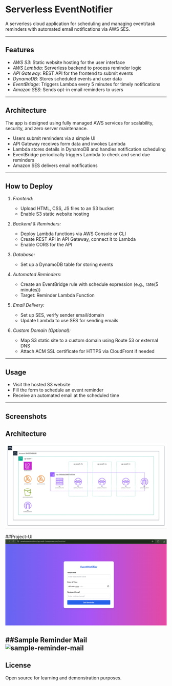 # Serverless EventNotifier

A serverless cloud application for scheduling and managing event/task reminders with automated email notifications via AWS SES.

---

## Features

- *AWS S3*: Static website hosting for the user interface  
- *AWS Lambda*: Serverless backend to process reminder logic  
- *API Gateway*: REST API for the frontend to submit events  
- *DynamoDB*: Stores scheduled events and user data  
- *EventBridge*: Triggers Lambda every 5 minutes for timely notifications  
- *Amazon SES*: Sends opt-in email reminders to users  

---

## Architecture

The app is designed using fully managed AWS services for scalability, security, and zero server maintenance.

- Users submit reminders via a simple UI
- API Gateway receives form data and invokes Lambda
- Lambda stores details in DynamoDB and handles notification scheduling
- EventBridge periodically triggers Lambda to check and send due reminders
- Amazon SES delivers email notifications

---

## How to Deploy

1. *Frontend:*  
   - Upload HTML, CSS, JS files to an S3 bucket  
   - Enable S3 static website hosting

2. *Backend & Reminders:*  
   - Deploy Lambda functions via AWS Console or CLI  
   - Create REST API in API Gateway, connect it to Lambda  
   - Enable CORS for the API

3. *Database:*  
   - Set up a DynamoDB table for storing events

4. *Automated Reminders:*  
   - Create an EventBridge rule with schedule expression (e.g., rate(5 minutes))
   - Target: Reminder Lambda Function

5. *Email Delivery:*  
   - Set up SES, verify sender email/domain  
   - Update Lambda to use SES for sending emails

6. *Custom Domain (Optional):*  
   - Map S3 static site to a custom domain using Route 53 or external DNS
   - Attach ACM SSL certificate for HTTPS via CloudFront if needed

---

## Usage

- Visit the hosted S3 website
- Fill the form to schedule an event reminder
- Receive an automated email at the scheduled time

---

## Screenshots

## Architecture
![Architecture](images/architecture.jpg)

##Project-UI
![Project-UI](images/Project-UI.png)

##Sample Reminder Mail
![sample-reminder-mail](images/sample-reminder-mail.jpg)
---

## License

Open source for learning and demonstration purposes.
